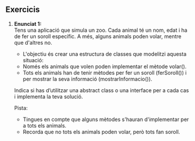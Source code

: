 ## Exercicis

1. <b>Enunciat 1:</b>  
    Tens una aplicació que simula un zoo. Cada animal té un nom, edat i ha de fer un soroll específic. 
    A més, alguns animals poden volar, mentre que d'altres no.  
    - L'objectiu és crear una estructura de classes que modelitzi aquesta situació:
    - Només els animals que volen poden implementar el mètode volar().
    - Tots els animals han de tenir mètodes per fer un soroll (ferSoroll()) i per mostrar la seva informació (mostrarInformacio()).  
   
   Indica si has d’utilitzar una abstract class o una interface per a cada cas i implementa la teva solució.

    Pista:
    - Tingues en compte que alguns mètodes s'hauran d'implementar per a tots els animals.
    - Recorda que no tots els animals poden volar, però tots fan soroll.